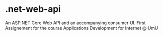 # .net-web-api
An ASP.NET Core Web API and an accompanying consumer UI. First Assignement for the course Applications Development for Internet @ UmU
